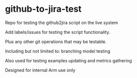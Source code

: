 # github-to-jira-test
Repo for testing the github2jira script on the live system

Add labels/issues for testing the script functionality.

Plus any other git operations that may be testable.

Including but not limited to:
branching model testing

Also used for testing examples updating and metrics gathering

  Designed for internal Arm use only
  

